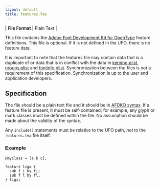 ```yaml
---
layout: default
title: features.fea
---
```


| **File Format** | Plain Text |

This file contains the [Adobe Font Development Kit for OpenType] feature definitions. This file is optional. If it is not defined in the UFO, there is no feature data.

It is important to note that the features file may contain data that is a duplicate of or data that is in conflict with the data in [kerning.plist], [groups.plist] and [fontinfo.plist]. Synchronization between the files is not a requirement of this specification. Synchronization is up to the user and application developers.

## Specification

The file should be a plain text file and it should be in [AFDKO syntax]. If a feature file is present, it must be self-contained; for example, any glyph or mark classes must be defined within the file. No assumption should be made about the validity of the syntax.

Any `include()` statements must be relative to the UFO path, _not_ to the `features.fea` file itself.

### Example

```fea
@myClass = [a b c];

feature liga {
  sub f i by fi;
  sub f l by fl;
} liga;
```


  [Adobe Font Development Kit for OpenType]: http://www.adobe.com/devnet/opentype/afdko/
  [AFDKO syntax]: http://www.adobe.com/devnet/opentype/afdko/topic_feature_file_syntax.html
  [kerning.plist]: ../kerning.plist
  [groups.plist]: ../groups.plist
  [fontinfo.plist]: ../fontinfo.plist
